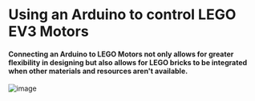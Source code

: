 # Using an Arduino to control LEGO EV3 Motors
#### Connecting an Arduino to LEGO Motors not only allows for greater flexibility in designing but also allows for LEGO bricks to be integrated when other materials and resources aren't available.
![image](https://github.com/VinsonOi/ArduinoToLEGO/assets/30189257/ac15f635-e985-4ecc-8734-6a2c06debc03)
